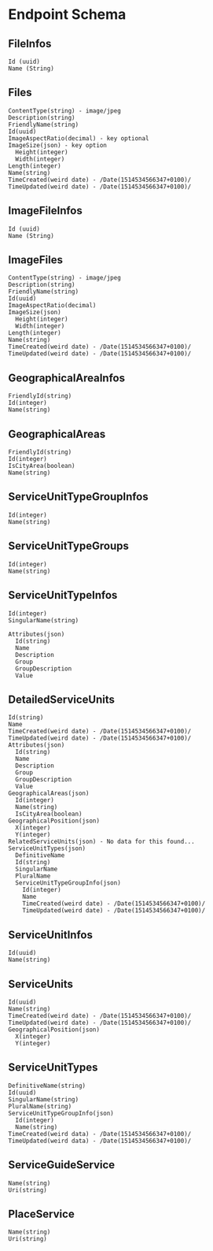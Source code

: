 # Endpoint Schema

## FileInfos
```
Id (uuid)
Name (String)
```

## Files
```
ContentType(string) - image/jpeg
Description(string)
FriendlyName(string)
Id(uuid)
ImageAspectRatio(decimal) - key optional
ImageSize(json) - key option
  Height(integer)
  Width(integer)
Length(integer)
Name(string)
TimeCreated(weird date) - /Date(1514534566347+0100)/
TimeUpdated(weird date) - /Date(1514534566347+0100)/
```

## ImageFileInfos
```
Id (uuid)
Name (String)
```

## ImageFiles
```
ContentType(string) - image/jpeg
Description(string)
FriendlyName(string)
Id(uuid)
ImageAspectRatio(decimal)
ImageSize(json)
  Height(integer)
  Width(integer)
Length(integer)
Name(string)
TimeCreated(weird date) - /Date(1514534566347+0100)/
TimeUpdated(weird date) - /Date(1514534566347+0100)/
```

## GeographicalAreaInfos
```
FriendlyId(string)
Id(integer)
Name(string)
```

## GeographicalAreas
```
FriendlyId(string)
Id(integer)
IsCityArea(boolean)
Name(string)
```


## ServiceUnitTypeGroupInfos
```
Id(integer)
Name(string)
```

## ServiceUnitTypeGroups
```
Id(integer)
Name(string)
```

## ServiceUnitTypeInfos
```
Id(integer)
SingularName(string)

Attributes(json)
  Id(string)
  Name
  Description
  Group
  GroupDescription
  Value
```

## DetailedServiceUnits
```
Id(string)
Name
TimeCreated(weird date) - /Date(1514534566347+0100)/
TimeUpdated(weird date) - /Date(1514534566347+0100)/
Attributes(json)
  Id(string)
  Name
  Description
  Group
  GroupDescription
  Value
GeographicalAreas(json)
  Id(integer)
  Name(string)
  IsCityArea(boolean)
GeographicalPosition(json)
  X(integer)
  Y(integer)
RelatedServiceUnits(json) - No data for this found...
ServiceUnitTypes(json)
  DefinitiveName
  Id(string)
  SingularName
  PluralName
  ServiceUnitTypeGroupInfo(json)
    Id(integer)
    Name
    TimeCreated(weird date) - /Date(1514534566347+0100)/
    TimeUpdated(weird date) - /Date(1514534566347+0100)/
```

## ServiceUnitInfos
```
Id(uuid)
Name(string)
```

## ServiceUnits
```
Id(uuid)
Name(string)
TimeCreated(weird date) - /Date(1514534566347+0100)/
TimeUpdated(weird date) - /Date(1514534566347+0100)/
GeographicalPosition(json)
  X(integer)
  Y(integer)
```

## ServiceUnitTypes
```
DefinitiveName(string)
Id(uuid)
SingularName(string)
PluralName(string)
ServiceUnitTypeGroupInfo(json)
  Id(integer)
  Name(string)
TimeCreated(weird data) - /Date(1514534566347+0100)/
TimeUpdated(weird data) - /Date(1514534566347+0100)/
```

## ServiceGuideService
```
Name(string)
Uri(string)
```  

## PlaceService
```
Name(string)
Uri(string)
```
